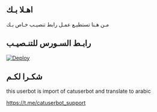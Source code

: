 ## اهـلا بـك
مـن هـنا تستطيـع عمـل رابط تنصيـب خـاص بـك

## رابـط السـورس للتنـصيـب

[![Deploy](https://www.herokucdn.com/deploy/button.svg)](https://heroku.com/deploy?template=https://github.com/PSSSSM/jmthon)

## شكـرا لكـم 


this userbot is import of catuserbot and translate to arabic

https://t.me/catuserbot_support
